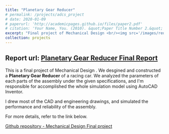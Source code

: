 ```yaml
---
title: "Planetary Gear Reducer"
# permalink: /projects/adcs_project
# date: 2020-01-09
# paperurl: 'http://academicpages.github.io/files/paper2.pdf'
# citation: 'Your Name, You. (2010). &quot;Paper Title Number 2.&quot; <i>Journal 1</i>. 1(2).'
excerpt: "Final project of Mechanical Design <br/><img src='/images/reducer1.png' width='150%' style='margin-left:50%'>"
collection: projects
---
```

<!-- Todo: revise the image. -->

## Report url: [Planetary Gear Reducer Final Report](https://drive.google.com/file/d/1-X0-GxfcLa7BiPdFTz5ZzCKahNzYmHvc/view?usp=sharing)
This is a final project of Mechanical Design .
We desgined and constructed a **Planetary Gear Reducer** of a racing car.
We analyzed the parameters of each parts of the assembly under the given specifications,
and I'm responsible for accomplished the whole simulation model using AutoCAD Inventor.

I drew most of the CAD and engineering drawings, and simulated the performance and reliability of the assembly.

For more details, refer to the link below.

[Github repository - Mechanical Design Final project](https://github.com/GoroYeh56/Mechanical-Design/blob/master/Handin/Planetary-Gear-Reducer_TEAM10_finalversion.pptx)

<!-- Recommended citation: Your Name, You. (2010). "Paper Title Number 2." <i>Journal 1</i>. 1(2). -->